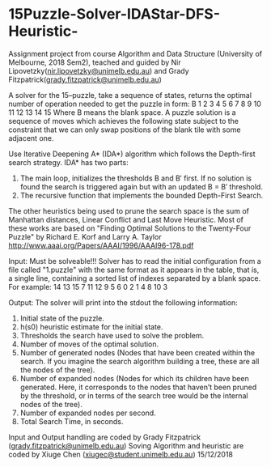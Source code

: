 # 15Puzzle-Solver-IDAStar-DFS-Heuristic-
Assignment project from course Algorithm and Data Structure (University of Melbourne, 2018 Sem2), teached and guided by Nir Lipovetzky(nir.lipovetzky@unimelb.edu.au) and Grady Fitzpatrick(grady.fitzpatrick@unimelb.edu.au)

A solver for the 15–puzzle, take a sequence of states, returns the optimal number of operation needed to get the puzzle in form:
B  1  2  3
4  5  6  7
8  9  10 11
12 13 14 15
Where B means the blank space. A puzzle solution is a sequence of moves which achieves the following state
subject to the constraint that we can only swap positions of the blank tile with some adjacent one. 

Use Iterative Deepening A* (IDA*) algorithm which follows the Depth-first search strategy. IDA* has two parts:
1. The main loop, initializes the thresholds B and B′ first. If no solution is found the search is triggered again but with an updated B = B′ threshold.
2. The recursive function that implements the bounded Depth-First Search.

The other heuristics being used to prune the search space is the sum of Manhattan distances, Linear Conflict and Last Move Heuristic. Most of these works are based on "Finding Optimal Solutions to the Twenty-Four Puzzle" by Richard E. Korf and Larry A. Taylor http://www.aaai.org/Papers/AAAI/1996/AAAI96-178.pdf

Input:
Must be solveable!!! Solver has to read the initial configuration from a file called "1.puzzle" with the same format as it appears in the table, that is, a single line, containing a sorted list of indexes separated by a blank space. For example:
14 13 15 7 11 12 9 5 6 0 2 1 4 8 10 3

Output:
The solver will print into the stdout the following information: 
1. Initial state of the puzzle.
2. h(s0) heuristic estimate for the initial state.
3. Thresholds the search have used to solve the problem. 
4. Number of moves of the optimal solution.
5. Number of generated nodes (Nodes that have been created within the search. If you imagine the search algorithm building a tree, these are all the nodes of the tree).
6. Number of expanded nodes (Nodes for which its children have been generated. Here, it corresponds to the nodes that haven’t been pruned by the threshold, or in terms of the search tree would be the internal nodes of the tree).
7. Number of expanded nodes per second. 
8. Total Search Time, in seconds.

Input and Output handling are coded by Grady Fitzpatrick (grady.fitzpatrick@unimelb.edu.au)
Soving Algorithm and heuristic are coded by Xiuge Chen (xiugec@student.unimelb.edu.au)
15/12/2018

